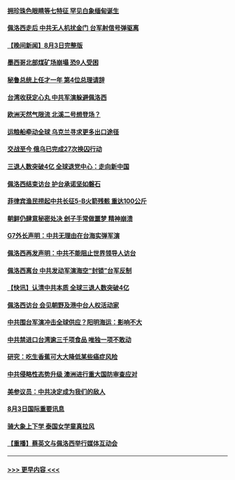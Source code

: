 #### [拥珍珠色眼睛等七特征 罕见白象缅甸诞生](../pages/prog202/a103494460.md?t=08041801) 
#### [佩洛西走后 中共无人机扰金门 台军射信号弹驱离](../pages/prog202/a103494442.md?t=08041801) 
#### [【晚间新闻】8月3日完整版](../pages/prog202/a103494315.md?t=08041801) 
#### [墨西哥北部煤矿场崩塌 恐9人受困](../pages/prog202/a103494407.md?t=08041801) 
#### [秘鲁总统上任才一年 第4位总理请辞](../pages/prog202/a103494326.md?t=08041801) 
#### [台湾收获定心丸 中共军演躲避佩洛西](../pages/prog202/a103494360.md?t=08041801) 
#### [欧洲天然气限流 北溪二号想登场？](../pages/prog202/a103494181.md?t=08041801) 
#### [运粮船牵动全球 乌克兰寻求更多出口途径](../pages/prog202/a103494178.md?t=08041801) 
#### [交战至今 俄乌已完成27次换囚行动](../pages/prog202/a103494176.md?t=08041801) 
#### [三退人数突破4亿 全球退党中心：走向新中国](../pages/prog202/a103494187.md?t=08041801) 
#### [佩洛西结束访台 护台承诺坚如磐石](../pages/prog202/a103494174.md?t=08041801) 
#### [菲律宾渔民捞起中共长征5-B火箭残骸 重达100公斤](../pages/prog202/a103494129.md?t=08041801) 
#### [朝鲜仍肆意秘密处决 刽子手常做噩梦 精神崩溃](../pages/prog202/a103494124.md?t=08041801) 
#### [G7外长声明：中共无理由在台海实弹军演](../pages/prog202/a103494067.md?t=08041801) 
#### [佩洛西再发声明：中共不能阻止世界领导人访台](../pages/prog202/a103494001.md?t=08041801) 
#### [佩洛西离台 中共发动军演海空“封锁”台军反制](../pages/prog202/a103494007.md?t=08041801) 
#### [【快讯】认清中共本质 全球三退人数突破4亿](../pages/prog202/a103494011.md?t=08041801) 
#### [佩洛西访台 会见朝野及港中台人权活动家](../pages/prog202/a103494005.md?t=08041801) 
#### [中共围台军演冲击全球供应？阳明海运：影响不大](../pages/prog202/a103493894.md?t=08041801) 
#### [中共禁进口台湾逾三千项食品 唯独一项不敢动](../pages/prog202/a103493829.md?t=08041801) 
#### [研究：吃生香蕉可大大降低某些癌症风险](../pages/prog202/a103493729.md?t=08041801) 
#### [中共侵略性态势升级 澳洲进行重大国防审查应对](../pages/prog202/a103493733.md?t=08041801) 
#### [美参议员：中共决定成为我们的敌人](../pages/prog202/a103493739.md?t=08041801) 
#### [8月3日国际重要讯息](../pages/prog202/a103493741.md?t=08041801) 
#### [骑大象上下学 泰国女学童真拉风](../pages/prog202/a103493623.md?t=08041801) 
#### [【重播】蔡英文与佩洛西举行媒体互动会](../pages/prog202/a103493186.md?t=08041801) 

----
#### [ >>> 更早内容 <<< ](../indexes/prog202-earlier.md)
